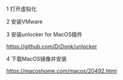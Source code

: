 1 打开虚拟化

2 安装VMware

3 安装unlocker for MacOS插件

https://github.com/DrDonk/unlocker

4 下载MacOS镜像并安装

https://macoshome.com/macos/20492.html

